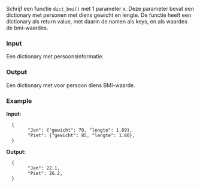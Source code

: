 Schrijf een functie `dict_bmi()` met 1 parameter x. Deze parameter bevat een dictionary met personen met diens gewicht en lengte. De functie heeft een dictionary als return value, met daarin de namen als keys, en als waardes de bmi-waardes.

### Input

Een dictionary met persoonsinformatie.

### Output

Een dictionary met voor persoon diens BMI-waarde.

### Example

**Input:**

      {
            "Jan": {"gewicht": 79, "lengte": 1.89},
            "Piet": {"gewicht": 85, "lengte": 1.80},
      }

**Output:**

      {
            "Jan": 22.1,
            "Piet": 26.2,
      }
